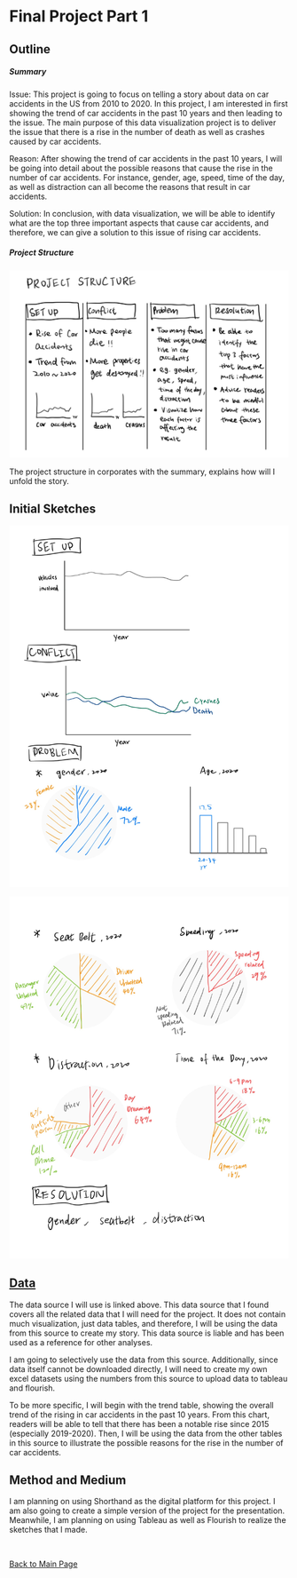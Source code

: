 # Final Project Part 1

## Outline

##### Summary

Issue: 
This project is going to focus on telling a story about data on car accidents in the US from 2010 to 2020. In this project, I am interested in first showing the trend of car accidents in the past 10 years and then leading to the issue. The main purpose of this data visualization project is to deliver the issue that there is a rise in the number of death as well as crashes caused by car accidents.

Reason: 
After showing the trend of car accidents in the past 10 years, I will be going into detail about the possible reasons that cause the rise in the number of car accidents. For instance, gender, age, speed, time of the day, as well as distraction can all become the reasons that result in car accidents.

Solution: 
In conclusion, with data visualization, we will be able to identify what are the top three important aspects that cause car accidents, and therefore, we can give a solution to this issue of rising car accidents.

##### Project Structure

![alt text](images/ProjectStructure.jpg)

The project structure in corporates with the summary, explains how will I unfold the story.

## Initial Sketches

![alt text](images/Sketch1.jpg)

![alt text](images/Sketch2.jpg)

## [Data](https://www.iihs.org/topics/fatality-statistics/detail/yearly-snapshot)

The data source I will use is linked above. This data source that I found covers all the related data that I will need for the project. It does not contain much visualization, just data tables, and therefore, I will be using the data from this source to create my story. This data source is liable and has been used as a reference for other analyses.

I am going to selectively use the data from this source. Additionally, since data itself cannot be downloaded directly, I will need to create my own excel datasets using the numbers from this source to upload data to tableau and flourish.

To be more specific, I will begin with the trend table, showing the overall trend of the rising in car accidents in the past 10 years. From this chart, readers will be able to tell that there has been a notable rise since 2015 (especially 2019-2020). Then, I will be using the data from the other tables in this source to illustrate the possible reasons for the rise in the number of car accidents.


## Method and Medium

I am planning on using Shorthand as the digital platform for this project. I am also going to create a simple version of the project for the presentation. Meanwhile, I am planning on using Tableau as well as Flourish to realize the sketches that I made.

<br/>

[Back to Main Page](/README.md)

